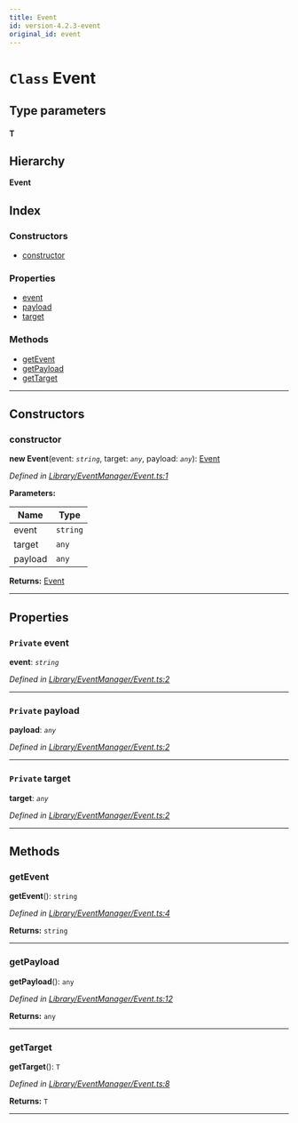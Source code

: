 ```yaml
---
title: Event
id: version-4.2.3-event
original_id: event
---
```


# `Class` Event

## Type parameters
#### T 
## Hierarchy

**Event**

## Index

### Constructors

* [constructor](event#constructor)

### Properties

* [event](event#event-1)
* [payload](event#payload)
* [target](event#target)

### Methods

* [getEvent](event#getevent)
* [getPayload](event#getpayload)
* [getTarget](event#gettarget)

---

## Constructors

<a id="constructor"></a>

###  constructor

**new Event**(event: *`string`*, target: *`any`*, payload: *`any`*): [Event](event)

*Defined in [Library/EventManager/Event.ts:1](https://github.com/SpoonX/stix/blob/cb15ad1/src/Library/EventManager/Event.ts#L1)*

**Parameters:**

| Name | Type |
| ------ | ------ |
| event | `string` |
| target | `any` |
| payload | `any` |

**Returns:** [Event](event)

___

## Properties

<a id="event-1"></a>

### `Private` event

**event**: *`string`*

*Defined in [Library/EventManager/Event.ts:2](https://github.com/SpoonX/stix/blob/cb15ad1/src/Library/EventManager/Event.ts#L2)*

___
<a id="payload"></a>

### `Private` payload

**payload**: *`any`*

*Defined in [Library/EventManager/Event.ts:2](https://github.com/SpoonX/stix/blob/cb15ad1/src/Library/EventManager/Event.ts#L2)*

___
<a id="target"></a>

### `Private` target

**target**: *`any`*

*Defined in [Library/EventManager/Event.ts:2](https://github.com/SpoonX/stix/blob/cb15ad1/src/Library/EventManager/Event.ts#L2)*

___

## Methods

<a id="getevent"></a>

###  getEvent

**getEvent**(): `string`

*Defined in [Library/EventManager/Event.ts:4](https://github.com/SpoonX/stix/blob/cb15ad1/src/Library/EventManager/Event.ts#L4)*

**Returns:** `string`

___
<a id="getpayload"></a>

###  getPayload

**getPayload**(): `any`

*Defined in [Library/EventManager/Event.ts:12](https://github.com/SpoonX/stix/blob/cb15ad1/src/Library/EventManager/Event.ts#L12)*

**Returns:** `any`

___
<a id="gettarget"></a>

###  getTarget

**getTarget**(): `T`

*Defined in [Library/EventManager/Event.ts:8](https://github.com/SpoonX/stix/blob/cb15ad1/src/Library/EventManager/Event.ts#L8)*

**Returns:** `T`

___

